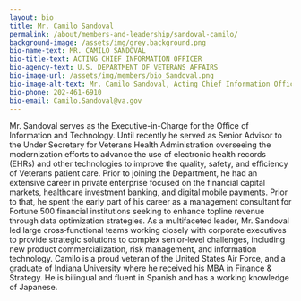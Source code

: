 ```yaml
---
layout: bio
title: Mr. Camilo Sandoval
permalink: /about/members-and-leadership/sandoval-camilo/
background-image: /assets/img/grey.background.png
bio-name-text: MR. CAMILO SANDOVAL
bio-title-text: ACTING CHIEF INFORMATION OFFICER
bio-agency-text: U.S. DEPARTMENT OF VETERANS AFFAIRS
bio-image-url: /assets/img/members/bio_Sandoval.png
bio-image-alt-text: Mr. Camilo Sandoval, Acting Chief Information Officer of the U.S. Department of Veterans Affairs
bio-phone: 202-461-6910
bio-email: Camilo.Sandoval@va.gov
---
```

Mr. Sandoval serves as the Executive-in-Charge for the Office of Information and Technology. Until recently he served as Senior Advisor to the Under Secretary for Veterans Health Administration overseeing the modernization efforts to advance the use of electronic health records (EHRs) and other technologies to improve the quality, safety, and efficiency of Veterans patient care. Prior to joining the Department, he had an extensive career in private enterprise focused on the financial capital markets, healthcare investment banking, and digital mobile payments. Prior to that, he spent the early part of his career as a management consultant for Fortune 500 financial institutions seeking to enhance topline revenue through data optimization strategies. As a multifaceted leader, Mr. Sandoval led large cross‐functional teams working closely with corporate executives to provide strategic solutions to complex senior‐level challenges, including new product commercialization, risk management, and information technology. Camilo is a proud veteran of the United States Air Force, and a graduate of Indiana University where he received his MBA in Finance & Strategy. He is bilingual and fluent in Spanish and has a working knowledge of Japanese.
